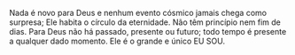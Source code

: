 ﻿Nada é novo para Deus e nenhum evento cósmico jamais chega como surpresa; Ele habita o círculo da eternidade. Não têm princípio nem fim de dias. Para Deus não há passado, presente ou futuro; todo tempo é presente a qualquer dado momento. Ele é o grande e único EU SOU.